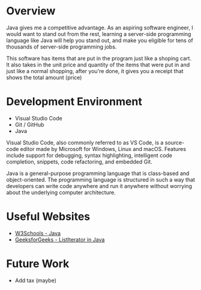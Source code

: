 # Overview

Java gives me a competitive advantage. As an aspiring software engineer, I would want to stand out from the rest, learning a server-side programming language like Java will help you stand out, and make you eligible for tens of thousands of server-side programming jobs.

This software has items that are put in the program just like a shoping cart. It also takes in the unit price and quantity of the items that were put in and just like a normal shopping, after you're done, it gives you a receipt that shows the total amount (price)

<!-- {Provide a link to your YouTube demonstration.  It should be a 4-5 minute demo of the software running and a walkthrough of the code.  Focus should be on sharing what you learned about the language syntax.}

[Software Demo Video](http://youtube.link.goes.here) -->

# Development Environment

- Visual Studio Code
- Git / GitHub
- Java

Visual Studio Code, also commonly referred to as VS Code, is a source-code editor made by Microsoft for Windows, Linux and macOS. Features include support for debugging, syntax highlighting, intelligent code completion, snippets, code refactoring, and embedded Git.

Java is a general-purpose programming language that is class-based and object-oriented. The programming language is structured in such a way that developers can write code anywhere and run it anywhere without worrying about the underlying computer architecture.


# Useful Websites

* [W3Schools - Java](https://www.w3schools.com/java/default.asp)
* [GeeksforGeeks - ListIterator in Java](https://www.geeksforgeeks.org/listiterator-in-java/)

# Future Work

* Add tax (maybe)
